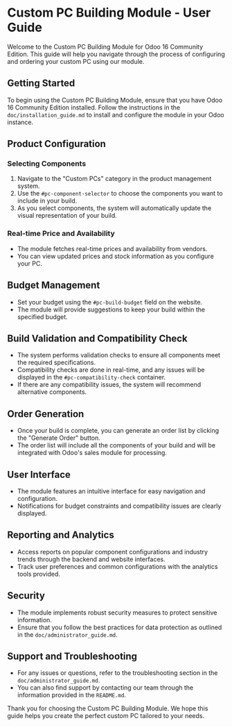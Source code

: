 # Custom PC Building Module - User Guide

Welcome to the Custom PC Building Module for Odoo 16 Community Edition. This guide will help you navigate through the process of configuring and ordering your custom PC using our module.

## Getting Started

To begin using the Custom PC Building Module, ensure that you have Odoo 16 Community Edition installed. Follow the instructions in the `doc/installation_guide.md` to install and configure the module in your Odoo instance.

## Product Configuration

### Selecting Components

1. Navigate to the "Custom PCs" category in the product management system.
2. Use the `#pc-component-selector` to choose the components you want to include in your build.
3. As you select components, the system will automatically update the visual representation of your build.

### Real-time Price and Availability

- The module fetches real-time prices and availability from vendors.
- You can view updated prices and stock information as you configure your PC.

## Budget Management

- Set your budget using the `#pc-build-budget` field on the website.
- The module will provide suggestions to keep your build within the specified budget.

## Build Validation and Compatibility Check

- The system performs validation checks to ensure all components meet the required specifications.
- Compatibility checks are done in real-time, and any issues will be displayed in the `#pc-compatibility-check` container.
- If there are any compatibility issues, the system will recommend alternative components.

## Order Generation

- Once your build is complete, you can generate an order list by clicking the "Generate Order" button.
- The order list will include all the components of your build and will be integrated with Odoo's sales module for processing.

## User Interface

- The module features an intuitive interface for easy navigation and configuration.
- Notifications for budget constraints and compatibility issues are clearly displayed.

## Reporting and Analytics

- Access reports on popular component configurations and industry trends through the backend and website interfaces.
- Track user preferences and common configurations with the analytics tools provided.

## Security

- The module implements robust security measures to protect sensitive information.
- Ensure that you follow the best practices for data protection as outlined in the `doc/administrator_guide.md`.

## Support and Troubleshooting

- For any issues or questions, refer to the troubleshooting section in the `doc/administrator_guide.md`.
- You can also find support by contacting our team through the information provided in the `README.md`.

Thank you for choosing the Custom PC Building Module. We hope this guide helps you create the perfect custom PC tailored to your needs.